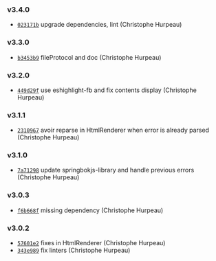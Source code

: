 ### v3.4.0

- [`023171b`](https://github.com/christophehurpeau/alouette/commit/023171bf42a261810d12eae6c71d1c4ac2f7e043) upgrade dependencies, lint (Christophe Hurpeau)

### v3.3.0

- [`b3453b9`](https://github.com/christophehurpeau/alouette/commit/b3453b917f03c49ce1ba23da15b72092b6996d05) fileProtocol and doc (Christophe Hurpeau)

### v3.2.0

- [`449d29f`](https://github.com/christophehurpeau/alouette/commit/449d29fac044f346aec770e07a91050612167eec) use eshighlight-fb and fix contents display (Christophe Hurpeau)

### v3.1.1

- [`2310967`](https://github.com/christophehurpeau/alouette/commit/2310967d934739e95267b40579eef023b2da6311) avoir reparse in HtmlRenderer when error is already parsed (Christophe Hurpeau)

### v3.1.0

- [`7a71298`](https://github.com/christophehurpeau/alouette/commit/7a71298507d681719c5161b6648b2a3d61f5661f) update springbokjs-library and handle previous errors (Christophe Hurpeau)

### v3.0.3

- [`f6b668f`](https://github.com/christophehurpeau/alouette/commit/f6b668f7e707b4c05cd55449697c8e818ab1fa9b) missing dependency (Christophe Hurpeau)

### v3.0.2

- [`57601e2`](https://github.com/christophehurpeau/alouette/commit/57601e2b1525973f6d3efae1b507def36af80654) fixes in HtmlRenderer (Christophe Hurpeau)
- [`343e989`](https://github.com/christophehurpeau/alouette/commit/343e98924776ad2a38b2aeb59fcff3eaf39bc898) fix linters (Christophe Hurpeau)


